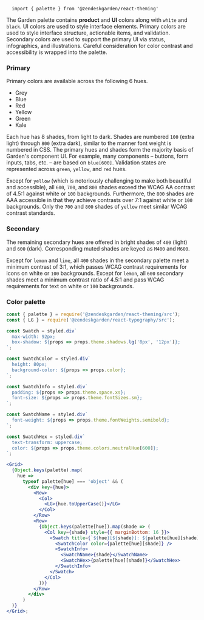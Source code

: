 <code class="u-display-block u-fg-grey-600 u-font-family-monospace u-fs-md u-mb-sm">
  import { palette } from '@zendeskgarden/react-theming'
</code>

The Garden palette contains **product** and **UI** colors along with `white`
and `black`. UI colors are used to style interface elements. Primary colors
are used to style interface structure, actionable items, and validation.
Secondary colors are used to support the primary UI via status, infographics,
and illustrations. Careful consideration for color contrast and accessibility
is wrapped into the palette.

### Primary

Primary colors are available across the following 6 hues.

- Grey
- Blue
- Red
- Yellow
- Green
- Kale

Each hue has 8 shades, from light to dark. Shades are numbered `100` (extra
light) through `800` (extra dark), similar to the manner font weight is
numbered in CSS. The primary hues and shades form the majority basis of
Garden's component UI. For example, many components – buttons, form inputs,
tabs, etc. – are based on `blue[600]`. Validation states are represented
across `green`, `yellow`, and `red` hues.

Except for `yellow` (which is notoriously challenging to make both beautiful
and accessible), all `600`, `700`, and `800` shades exceed the WCAG AA
contrast of 4.5:1 against white or `100` backgrounds. Furthermore, the `800`
shades are AAA accessible in that they achieve contrasts over 7:1 against
white or `100` backgrounds. Only the `700` and `800` shades of `yellow` meet
similar WCAG contrast standards.

### Secondary

The remaining secondary hues are offered in bright shades of `400` (light)
and `600` (dark). Corresponding muted shades are keyed as `M400` and `M600`.

Except for `lemon` and `lime`, all `400` shades in the secondary palette meet
a minimum contrast of 3:1, which passes WCAG contrast requirements for icons
on white or `100` backgrounds. Except for `lemon`, all `600` secondary shades
meet a minimum contrast ratio of 4.5:1 and pass WCAG requirements for text on
white or `100` backgrounds.

### Color palette

```jsx noeditor
const { palette } = require('@zendeskgarden/react-theming/src');
const { LG } = require('@zendeskgarden/react-typography/src');

const Swatch = styled.div`
  max-width: 92px;
  box-shadow: ${props => props.theme.shadows.lg('8px', '12px')};
`;

const SwatchColor = styled.div`
  height: 80px;
  background-color: ${props => props.color};
`;

const SwatchInfo = styled.div`
  padding: ${props => props.theme.space.xs};
  font-size: ${props => props.theme.fontSizes.sm};
`;

const SwatchName = styled.div`
  font-weight: ${props => props.theme.fontWeights.semibold};
`;

const SwatchHex = styled.div`
  text-transform: uppercase;
  color: ${props => props.theme.colors.neutralHue[600]};
`;

<Grid>
  {Object.keys(palette).map(
    hue =>
      typeof palette[hue] === 'object' && (
        <div key={hue}>
          <Row>
            <Col>
              <LG>{hue.toUpperCase()}</LG>
            </Col>
          </Row>
          <Row>
            {Object.keys(palette[hue]).map(shade => (
              <Col key={shade} style={{ marginBottom: 16 }}>
                <Swatch title={`${hue}[${shade}]: ${palette[hue][shade]}`}>
                  <SwatchColor color={palette[hue][shade]} />
                  <SwatchInfo>
                    <SwatchName>{shade}</SwatchName>
                    <SwatchHex>{palette[hue][shade]}</SwatchHex>
                  </SwatchInfo>
                </Swatch>
              </Col>
            ))}
          </Row>
        </div>
      )
  )}
</Grid>;
```
